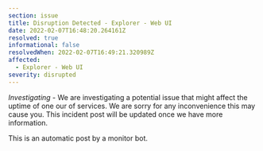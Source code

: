 ```yaml
---
section: issue
title: Disruption Detected - Explorer - Web UI
date: 2022-02-07T16:48:20.264161Z
resolved: true
informational: false
resolvedWhen: 2022-02-07T16:49:21.320989Z
affected:
  - Explorer - Web UI
severity: disrupted
---
```

*Investigating* - We are investigating a potential issue that might affect the uptime of one our of services. We are sorry for any inconvenience this may cause you. This incident post will be updated once we have more information.

This is an automatic post by a monitor bot.
        